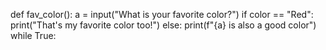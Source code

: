 def fav_color():
	a = input("What is your favorite color?")
	if color == "Red":
		print("That's my favorite color too!")
	else:
		print(f"{a} is also a good color")
	while True:
	